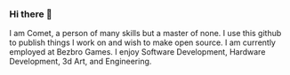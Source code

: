 ### Hi there 👋

I am Comet, a person of many skills but a master of none. I use this github to publish things I work on and wish to make open source. I am currently employed at Bezbro Games. I enjoy Software Development, Hardware Development, 3d Art, and Engineering. 
